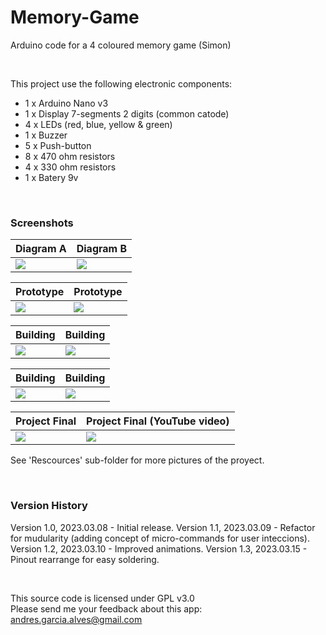 # Memory-Game

Arduino code for a 4 coloured memory game (Simon) 

&nbsp;

This project use the following electronic components:
- 1 x Arduino Nano v3
- 1 x Display 7-segments 2 digits (common catode)
- 4 x LEDs (red, blue, yellow & green)
- 1 x Buzzer
- 5 x Push-button
- 8 x 470 ohm resistors
- 4 x 330 ohm resistors
- 1 x Batery 9v

&nbsp;

### Screenshots

| Diagram A                          | Diagram B                          |
|------------------------------------|------------------------------------|
| ![](Resources/Diagrams-01.jpg)  | ![](Resources/Diagrams-02.jpg)  |

| Prototype                          |  Prototype                         |
|------------------------------------|------------------------------------|
| ![](Resources/Prototype-01.jpg) | ![](Resources/05-Prototype-02.jpg) |

| Building                           |  Building                          |
|------------------------------------|------------------------------------|
| ![](Resources/Building-01.jpg)  | ![](Resources/Building-04.jpg)  |

| Building                           |  Building                          |
|------------------------------------|------------------------------------|
| ![](Resources/Building-08.jpg)  | ![](Resources/Building-09.jpg)  |

| Project Final                      | Project Final (YouTube video)      |
|------------------------------------|------------------------------------|
| ![](Resources/Building-11.jpg)  | [![](Resources/Proyect-Final.jpg)](https://youtu.be/) |

See 'Rescources' sub-folder for more pictures of the proyect.

&nbsp;

### Version History

Version 1.0, 2023.03.08 - Initial release.
Version 1.1, 2023.03.09 - Refactor for mudularity (adding concept of micro-commands for user inteccions).
Version 1.2, 2023.03.10 - Improved animations.
Version 1.3, 2023.03.15 - Pinout rearrange for easy soldering.

&nbsp;

This source code is licensed under GPL v3.0  
Please send me your feedback about this app: andres.garcia.alves@gmail.com
